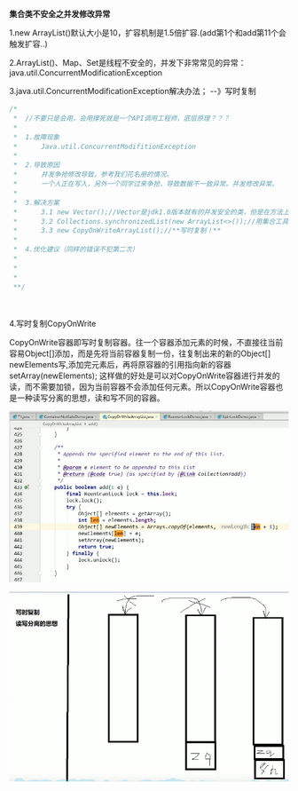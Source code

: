 **集合类不安全之并发修改异常**

1.new ArrayList()默认大小是10，扩容机制是1.5倍扩容.(add第1个和add第11个会触发扩容..)

2.ArrayList()、Map、Set是线程不安全的，并发下非常常见的异常：java.util.ConcurrentModificationException

3.java.util.ConcurrentModificationException解决办法； --》写时复制

```java
/*
 *	//不要只是会用，会用撑死就是一个API调用工程师，底层原理？？？
 *	
 *	1.故障现象
 *		Java.util.ConcurrentModifitionException
 *		
 *	2.导致原因
 *		并发争抢修改导致，参考我们花名册的情况。
 *		一个人正在写入，另外一个同学过来争抢，导致数据不一致异常。并发修改异常。
 *	
 *	3.解决方案
 *		3.1 new Vector();//Vector是jdk1.0版本就有的并发安全的类，但是在方法上加synchronized效率低
 *		3.2 Collections.synchronizedList(new ArrayList<>());//用集合工具类Collections
 *		3.3 new CopyOnWriteArrayList();//**写时复制！**
 *
 *	4.优化建议（同样的错误不犯第二次）
 *
 *
 *
 **/




```

4.写时复制CopyOnWrite

​	CopyOnWrite容器即写时复制容器。往一个容器添加元素的时候，不直接往当前容易Object[]添加，而是先将当前容器复制一份，往复制出来的新的Object[] newElements写,添加完元素后，再将原容器的引用指向新的容器setArray(newElements); 这样做的好处是可以对CopyOnWrite容器进行并发的读，而不需要加锁，因为当前容器不会添加任何元素。所以CopyOnWrite容器也是一种读写分离的思想，读和写不同的容器。

![](./images/19.jpg)

![](./images/20.jpg)